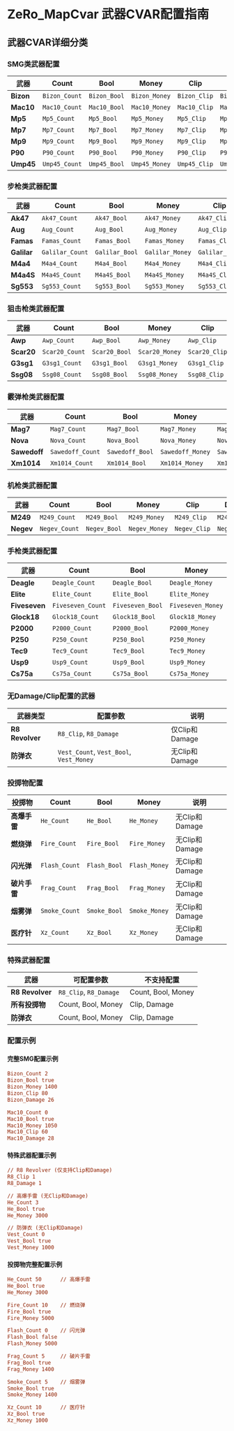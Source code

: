 # ZeRo_MapCvar 武器CVAR配置指南

## 武器CVAR详细分类

### SMG类武器配置

| 武器 | Count | Bool | Money | Clip | Damage |
|------|-------|------|-------|------|--------|
| **Bizon** | `Bizon_Count` | `Bizon_Bool` | `Bizon_Money` | `Bizon_Clip` | `Bizon_Damage` |
| **Mac10** | `Mac10_Count` | `Mac10_Bool` | `Mac10_Money` | `Mac10_Clip` | `Mac10_Damage` |
| **Mp5** | `Mp5_Count` | `Mp5_Bool` | `Mp5_Money` | `Mp5_Clip` | `Mp5_Damage` |
| **Mp7** | `Mp7_Count` | `Mp7_Bool` | `Mp7_Money` | `Mp7_Clip` | `Mp7_Damage` |
| **Mp9** | `Mp9_Count` | `Mp9_Bool` | `Mp9_Money` | `Mp9_Clip` | `Mp9_Damage` |
| **P90** | `P90_Count` | `P90_Bool` | `P90_Money` | `P90_Clip` | `P90_Damage` |
| **Ump45** | `Ump45_Count` | `Ump45_Bool` | `Ump45_Money` | `Ump45_Clip` | `Ump45_Damage` |

### 步枪类武器配置

| 武器 | Count | Bool | Money | Clip | Damage |
|------|-------|------|-------|------|--------|
| **Ak47** | `Ak47_Count` | `Ak47_Bool` | `Ak47_Money` | `Ak47_Clip` | `Ak47_Damage` |
| **Aug** | `Aug_Count` | `Aug_Bool` | `Aug_Money` | `Aug_Clip` | `Aug_Damage` |
| **Famas** | `Famas_Count` | `Famas_Bool` | `Famas_Money` | `Famas_Clip` | `Famas_Damage` |
| **Galilar** | `Galilar_Count` | `Galilar_Bool` | `Galilar_Money` | `Galilar_Clip` | `Galilar_Damage` |
| **M4a4** | `M4a4_Count` | `M4a4_Bool` | `M4a4_Money` | `M4a4_Clip` | `M4a4_Damage` |
| **M4a4S** | `M4a4S_Count` | `M4a4S_Bool` | `M4a4S_Money` | `M4a4S_Clip` | `M4a4S_Damage` |
| **Sg553** | `Sg553_Count` | `Sg553_Bool` | `Sg553_Money` | `Sg553_Clip` | `Sg553_Damage` |

### 狙击枪类武器配置

| 武器 | Count | Bool | Money | Clip | Damage |
|------|-------|------|-------|------|--------|
| **Awp** | `Awp_Count` | `Awp_Bool` | `Awp_Money` | `Awp_Clip` | `Awp_Damage` |
| **Scar20** | `Scar20_Count` | `Scar20_Bool` | `Scar20_Money` | `Scar20_Clip` | `Scar20_Damage` |
| **G3sg1** | `G3sg1_Count` | `G3sg1_Bool` | `G3sg1_Money` | `G3sg1_Clip` | `G3sg1_Damage` |
| **Ssg08** | `Ssg08_Count` | `Ssg08_Bool` | `Ssg08_Money` | `Ssg08_Clip` | `Ssg08_Damage` |

### 霰弹枪类武器配置

| 武器 | Count | Bool | Money | Clip | Damage |
|------|-------|------|-------|------|--------|
| **Mag7** | `Mag7_Count` | `Mag7_Bool` | `Mag7_Money` | `Mag7_Clip` | `Mag7_Damage` |
| **Nova** | `Nova_Count` | `Nova_Bool` | `Nova_Money` | `Nova_Clip` | `Nova_Damage` |
| **Sawedoff** | `Sawedoff_Count` | `Sawedoff_Bool` | `Sawedoff_Money` | `Sawedoff_Clip` | `Sawedoff_Damage` |
| **Xm1014** | `Xm1014_Count` | `Xm1014_Bool` | `Xm1014_Money` | `Xm1014_Clip` | `Xm1014_Damage` |

### 机枪类武器配置

| 武器 | Count | Bool | Money | Clip | Damage |
|------|-------|------|-------|------|--------|
| **M249** | `M249_Count` | `M249_Bool` | `M249_Money` | `M249_Clip` | `M249_Damage` |
| **Negev** | `Negev_Count` | `Negev_Bool` | `Negev_Money` | `Negev_Clip` | `Negev_Damage` |

### 手枪类武器配置

| 武器 | Count | Bool | Money | Clip | Damage |
|------|-------|------|-------|------|--------|
| **Deagle** | `Deagle_Count` | `Deagle_Bool` | `Deagle_Money` | `Deagle_Clip` | `Deagle_Damage` |
| **Elite** | `Elite_Count` | `Elite_Bool` | `Elite_Money` | `Elite_Clip` | `Elite_Damage` |
| **Fiveseven** | `Fiveseven_Count` | `Fiveseven_Bool` | `Fiveseven_Money` | `Fiveseven_Clip` | `Fiveseven_Damage` |
| **Glock18** | `Glock18_Count` | `Glock18_Bool` | `Glock18_Money` | `Glock18_Clip` | `Glock18_Damage` |
| **P2000** | `P2000_Count` | `P2000_Bool` | `P2000_Money` | `P2000_Clip` | `P2000_Damage` |
| **P250** | `P250_Count` | `P250_Bool` | `P250_Money` | `P250_Clip` | `P250_Damage` |
| **Tec9** | `Tec9_Count` | `Tec9_Bool` | `Tec9_Money` | `Tec9_Clip` | `Tec9_Damage` |
| **Usp9** | `Usp9_Count` | `Usp9_Bool` | `Usp9_Money` | `Usp9_Clip` | `Usp9_Damage` |
| **Cs75a** | `Cs75a_Count` | `Cs75a_Bool` | `Cs75a_Money` | `Cs75a_Clip` | `Cs75a_Damage` |

### 无Damage/Clip配置的武器

| 武器类型 | 配置参数 | 说明 |
|----------|----------|------|
| **R8 Revolver** | `R8_Clip`, `R8_Damage` | 仅Clip和Damage |
| **防弹衣** | `Vest_Count`, `Vest_Bool`, `Vest_Money` | 无Clip和Damage |

### 投掷物配置

| 投掷物 | Count | Bool | Money | 说明 |
|--------|-------|------|-------|------|
| **高爆手雷** | `He_Count` | `He_Bool` | `He_Money` | 无Clip和Damage |
| **燃烧弹** | `Fire_Count` | `Fire_Bool` | `Fire_Money` | 无Clip和Damage |
| **闪光弹** | `Flash_Count` | `Flash_Bool` | `Flash_Money` | 无Clip和Damage |
| **破片手雷** | `Frag_Count` | `Frag_Bool` | `Frag_Money` | 无Clip和Damage |
| **烟雾弹** | `Smoke_Count` | `Smoke_Bool` | `Smoke_Money` | 无Clip和Damage |
| **医疗针** | `Xz_Count` | `Xz_Bool` | `Xz_Money` | 无Clip和Damage |

### 特殊武器配置

| 武器 | 可配置参数 | 不支持配置 |
|------|------------|------------|
| **R8 Revolver** | `R8_Clip`, `R8_Damage` | Count, Bool, Money |
| **所有投掷物** | Count, Bool, Money | Clip, Damage |
| **防弹衣** | Count, Bool, Money | Clip, Damage |

### 配置示例

#### 完整SMG配置示例
```cfg
Bizon_Count 2
Bizon_Bool true
Bizon_Money 1400
Bizon_Clip 80
Bizon_Damage 26

Mac10_Count 0
Mac10_Bool true
Mac10_Money 1050
Mac10_Clip 60
Mac10_Damage 28
```

#### 特殊武器配置示例
```cfg
// R8 Revolver (仅支持Clip和Damage)
R8_Clip 1
R8_Damage 1

// 高爆手雷 (无Clip和Damage)
He_Count 3
He_Bool true
He_Money 3000

// 防弹衣 (无Clip和Damage)
Vest_Count 0
Vest_Bool true
Vest_Money 1000
```

#### 投掷物完整配置示例
```cfg
He_Count 50      // 高爆手雷
He_Bool true
He_Money 3000

Fire_Count 10    // 燃烧弹
Fire_Bool true
Fire_Money 5000

Flash_Count 0    // 闪光弹
Flash_Bool false
Flash_Money 5000

Frag_Count 5     // 破片手雷
Frag_Bool true
Frag_Money 1400

Smoke_Count 5    // 烟雾弹
Smoke_Bool true
Smoke_Money 1400

Xz_Count 10      // 医疗针
Xz_Bool true
Xz_Money 1000
```
